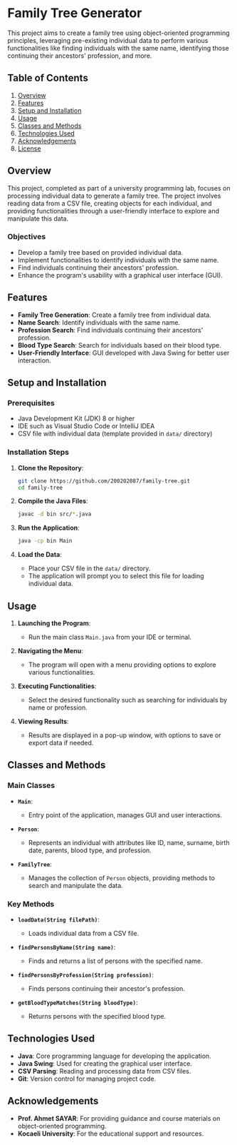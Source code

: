 # Family Tree Generator

This project aims to create a family tree using object-oriented programming principles, leveraging pre-existing individual data to perform various functionalities like finding individuals with the same name, identifying those continuing their ancestors' profession, and more.

## Table of Contents

1. [Overview](#overview)
2. [Features](#features)
3. [Setup and Installation](#setup-and-installation)
4. [Usage](#usage)
5. [Classes and Methods](#classes-and-methods)
6. [Technologies Used](#technologies-used)
7. [Acknowledgements](#acknowledgements)
8. [License](#license)

## Overview

This project, completed as part of a university programming lab, focuses on processing individual data to generate a family tree. The project involves reading data from a CSV file, creating objects for each individual, and providing functionalities through a user-friendly interface to explore and manipulate this data.

### Objectives

- Develop a family tree based on provided individual data.
- Implement functionalities to identify individuals with the same name.
- Find individuals continuing their ancestors' profession.
- Enhance the program's usability with a graphical user interface (GUI).

## Features

- **Family Tree Generation**: Create a family tree from individual data.
- **Name Search**: Identify individuals with the same name.
- **Profession Search**: Find individuals continuing their ancestors' profession.
- **Blood Type Search**: Search for individuals based on their blood type.
- **User-Friendly Interface**: GUI developed with Java Swing for better user interaction.

## Setup and Installation

### Prerequisites

- Java Development Kit (JDK) 8 or higher
- IDE such as Visual Studio Code or IntelliJ IDEA
- CSV file with individual data (template provided in `data/` directory)

### Installation Steps

1. **Clone the Repository**:
    ```bash
    git clone https://github.com/200202087/family-tree.git
    cd family-tree
    ```

2. **Compile the Java Files**:
    ```bash
    javac -d bin src/*.java
    ```

3. **Run the Application**:
    ```bash
    java -cp bin Main
    ```

4. **Load the Data**:
    - Place your CSV file in the `data/` directory.
    - The application will prompt you to select this file for loading individual data.

## Usage

1. **Launching the Program**:
    - Run the main class `Main.java` from your IDE or terminal.

2. **Navigating the Menu**:
    - The program will open with a menu providing options to explore various functionalities.

3. **Executing Functionalities**:
    - Select the desired functionality such as searching for individuals by name or profession.

4. **Viewing Results**:
    - Results are displayed in a pop-up window, with options to save or export data if needed.

## Classes and Methods

### Main Classes

- **`Main`**:
  - Entry point of the application, manages GUI and user interactions.
  
- **`Person`**:
  - Represents an individual with attributes like ID, name, surname, birth date, parents, blood type, and profession.

- **`FamilyTree`**:
  - Manages the collection of `Person` objects, providing methods to search and manipulate the data.

### Key Methods

- **`loadData(String filePath)`**:
  - Loads individual data from a CSV file.

- **`findPersonsByName(String name)`**:
  - Finds and returns a list of persons with the specified name.

- **`findPersonsByProfession(String profession)`**:
  - Finds persons continuing their ancestor's profession.

- **`getBloodTypeMatches(String bloodType)`**:
  - Returns persons with the specified blood type.

## Technologies Used

- **Java**: Core programming language for developing the application.
- **Java Swing**: Used for creating the graphical user interface.
- **CSV Parsing**: Reading and processing data from CSV files.
- **Git**: Version control for managing project code.

## Acknowledgements

- **Prof. Ahmet SAYAR**: For providing guidance and course materials on object-oriented programming.
- **Kocaeli University**: For the educational support and resources.

